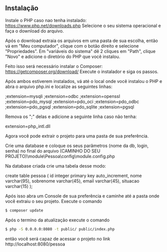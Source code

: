 ## Instalação

Instale o PHP caso nao tenha instalado:
https://www.php.net/downloads.php
Selecione o seu sistema operacional e faça o download do arquivo.

Após o download extraia os arquivos em uma pasta de sua escolha, então vá em 
"Meu computador", clique com o botão direito e selecione "Propriedades".
Em "variáveis do sistema" dê 2 cliques em "Path", clique "Novo" e adicione o 
diretório do PHP que você instalou.

Feito isso será necessário instalar o Composer:
https://getcomposer.org/download/
Execute o instalador e siga os passos.

Após ambos estiverem instalados, vá até o local onde você instalou o PHP e abra 
o arquivo php.ini e localize as seguintes linhas:

;extension=mysqli
;extension=odbc
;extension=openssl
;extension=pdo_mysql
;extension=pdo_oci
;extension=pdo_odbc
;extension=pdo_pgsql
;extension=pdo_sqlite
;extension=pgsql

Remova os ";" delas e adicione a seguinte linha caso não tenha:

extension=php_intl.dll

Agora você pode extrair o projeto para uma pasta de sua preferência.

Crie uma database e coloque os seus parâmetros (nome da db, login, senha) no final do arquivo 
(CAMINHO DO SEU PROJETO)\module\Pessoa\config\module.config.php

Na database criada crie uma tabela desse modo:

create table pessoa (
	id integer primary key auto_increment,
	nome varchar(95),
	sobrenome varchar(45),
	email varchar(45),
	situacao varchar(15)
	);

Após isso abra um Console de sua preferência e caminhe até a pasta 
onde você extraiu o seu projeto. Execute o comando 

```bash
$ composer update
```

Após o termino da atualização execute o comando

```bash
$ php -S 0.0.0.0:8080 -t public/ public/index.php
```
então você será capaz de acessar o projeto no link http://localhost:8080/pessoa
